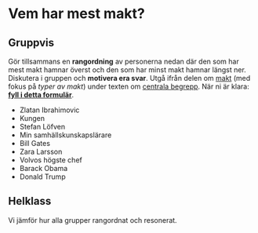 # Vem har mest makt?

## Gruppvis

Gör tillsammans en **rangordning** av personerna nedan där den som har mest makt hamnar överst och den som har minst makt hamnar längst ner. Diskutera i gruppen och **motivera era svar**. Utgå ifrån delen om [makt](../material/struktur_centrala_begrepp.md#Makt) (med fokus på _typer av makt_) under texten om [centrala begrepp](../material/struktur_centrala_begrepp.md). När ni är klara: [**fyll i detta formulär**](https://docs.google.com/forms/d/e/1FAIpQLSeU486mtQ3Gpxqtck_8VSjbnwfH4chQPpTVbI-2uvVRKGWiCw/viewform?usp=sf_link).

- Zlatan Ibrahimovic
- Kungen
- Stefan Löfven
- Min samhällskunskapslärare
- Bill Gates
- Zara Larsson
- Volvos högste chef
- Barack Obama
- Donald Trump

## Helklass

Vi jämför hur alla grupper rangordnat och resonerat. 


